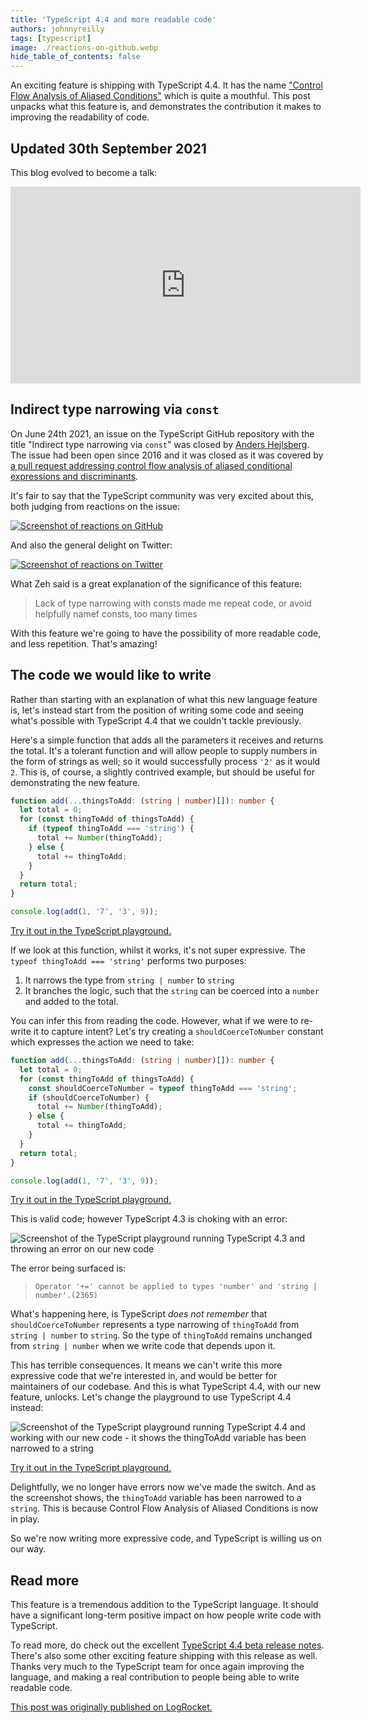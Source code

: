 ```yaml
---
title: 'TypeScript 4.4 and more readable code'
authors: johnnyreilly
tags: [typescript]
image: ./reactions-on-github.webp
hide_table_of_contents: false
---
```


An exciting feature is shipping with TypeScript 4.4. It has the name ["Control Flow Analysis of Aliased Conditions"](https://devblogs.microsoft.com/typescript/announcing-typescript-4-4-beta/#cfa-aliased-conditions) which is quite a mouthful. This post unpacks what this feature is, and demonstrates the contribution it makes to improving the readability of code.

<!--truncate-->

## Updated 30th September 2021

This blog evolved to become a talk:

<iframe width="560" height="315" src="https://www.youtube.com/embed/LxZx3ycrxI0" title="YouTube video player" frameBorder="0" allow="accelerometer; autoplay; clipboard-write; encrypted-media; gyroscope; picture-in-picture" allowFullScreen></iframe>

<!--truncate-->

## Indirect type narrowing via `const`

On June 24th 2021, an issue on the TypeScript GitHub repository with the title "Indirect type narrowing via `const`" was closed by [Anders Hejlsberg](https://www.twitter.com/ahejlsberg). The issue had been open since 2016 and it was closed as it was covered by [a pull request addressing control flow analysis of aliased conditional expressions and discriminants](https://github.com/microsoft/TypeScript/pull/44730).

It's fair to say that the TypeScript community was very excited about this, both judging from reactions on the issue:

[![Screenshot of reactions on GitHub](reactions-on-github.webp)](https://github.com/microsoft/TypeScript/issues/12184#issuecomment-867928408)

And also the general delight on Twitter:

[![Screenshot of reactions on Twitter](reactions-on-twitter.webp)](https://www.twitter.com/johnny_reilly/status/1408162514504933378)

What Zeh said is a great explanation of the significance of this feature:

> Lack of type narrowing with consts made me repeat code, or avoid helpfully namef consts, too many times

With this feature we're going to have the possibility of more readable code, and less repetition. That's amazing!

## The code we would like to write

Rather than starting with an explanation of what this new language feature is, let's instead start from the position of writing some code and seeing what's possible with TypeScript 4.4 that we couldn't tackle previously.

Here's a simple function that adds all the parameters it receives and returns the total. It's a tolerant function and will allow people to supply numbers in the form of strings as well; so it would successfully process `'2'` as it would `2`. This is, of course, a slightly contrived example, but should be useful for demonstrating the new feature.

```ts
function add(...thingsToAdd: (string | number)[]): number {
  let total = 0;
  for (const thingToAdd of thingsToAdd) {
    if (typeof thingToAdd === 'string') {
      total += Number(thingToAdd);
    } else {
      total += thingToAdd;
    }
  }
  return total;
}

console.log(add(1, '7', '3', 9));
```

[Try it out in the TypeScript playground.](https://www.typescriptlang.org/play?ts=4.3.5#code/GYVwdgxgLglg9mABAQwCaoBQDodQBYxgDmAzgCpwCC6AXIhiVAE6FGIA+iYIAtgEYBTJgEoA2gF1hdbvyGIA3gChEKxABsBURFDhRkaxAF5EABgDcy1cDhN6EBI20FiFaqkRxgT1uSrphCpaqqjBeGFAAngAOAp7eLn7uhsmIAOSMLMSpAUrBeao6egYA1MYAcryCTOHORK7+FvkqAL6IAmokAoFNeYX6iKXxdYmNTc1BiOPBTJogTEh9ahbjivZgJHAaWGpwRBhomACMADRpAOypp6kAzJeIAJzCwkA)

If we look at this function, whilst it works, it's not super expressive. The `typeof thingToAdd === 'string'` performs two purposes:

1. It narrows the type from `string | number` to `string`
2. It branches the logic, such that the `string` can be coerced into a `number` and added to the total.

You can infer this from reading the code. However, what if we were to re-write it to capture intent? Let's try creating a `shouldCoerceToNumber` constant which expresses the action we need to take:

```ts
function add(...thingsToAdd: (string | number)[]): number {
  let total = 0;
  for (const thingToAdd of thingsToAdd) {
    const shouldCoerceToNumber = typeof thingToAdd === 'string';
    if (shouldCoerceToNumber) {
      total += Number(thingToAdd);
    } else {
      total += thingToAdd;
    }
  }
  return total;
}

console.log(add(1, '7', '3', 9));
```

[Try it out in the TypeScript playground.](https://www.typescriptlang.org/play?ts=4.3.5#code/GYVwdgxgLglg9mABAQwCaoBQDodQBYxgDmAzgCpwCC6AXIhiVAE6FGIA+iYIAtgEYBTJgEoA2gF1hdbvyGIA3gChEKxABsBURFDhRkaxAF5EABgDcy1cDhN6EBI20FiFaqkRxgT1uSrphCpaqqvZgjiR4cCBqqADCcEIQAhQAcryCtsZQAJ4ADgKe3i5+7oZliADkjCzEFRbBwTBeDJHRcQlMSanpQgFKDQPauvqIANTGabJMGPisrv71gwC+iAJqJAKBgw06egbjRUTzqIsDS0GI58FMmiBMSLv6FueKoSRwGlhqcEQYaJgARgANJUAOwVEEVADMEMQAE5hMIgA)

This is valid code; however TypeScript 4.3 is choking with an error:

![Screenshot of the TypeScript playground running TypeScript 4.3 and throwing an error on our new code](doesnt-work-in-typescript-4-3.png)

The error being surfaced is:

> `Operator '+=' cannot be applied to types 'number' and 'string | number'.(2365)`

What's happening here, is TypeScript _does not remember_ that `shouldCoerceToNumber` represents a type narrowing of `thingToAdd` from `string | number` to `string`. So the type of `thingToAdd` remains unchanged from `string | number` when we write code that depends upon it.

This has terrible consequences. It means we can't write this more expressive code that we're interested in, and would be better for maintainers of our codebase. And this is what TypeScript 4.4, with our new feature, unlocks. Let's change the playground to use TypeScript 4.4 instead:

![Screenshot of the TypeScript playground running TypeScript 4.4 and working with our new code - it shows the `thingToAdd` variable has been narrowed to a `string`](does-work-in-typescript-4-4.png)

[Try it out in the TypeScript playground.](https://www.typescriptlang.org/play?ts=4.4.0-beta#code/GYVwdgxgLglg9mABAQwCaoBQDodQBYxgDmAzgCpwCC6AXIhiVAE6FGIA+iYIAtgEYBTJgEoA2gF1hdbvyGIA3gChEKxABsBURFDhRkaxAF5EABgDcy1cDhN6EBI20FiFaqkRxgT1uSrphCpaqqvZgjiR4cCBqqADCcEIQAhQAcryCtsZQAJ4ADgKe3i5+7oZliADkjCzEFRbBwTBeDJHRcQlMSanpQgFKDQPauvqIANTGabJMGPisrv71gwC+iAJqJAKBgw06egbjRUTzqIsDS0GI58FMmiBMSLv6FueKoSRwGlhqcEQYaJgARgANJUAOwVEEVADMEMQAE5hMIgA)

Delightfully, we no longer have errors now we've made the switch. And as the screenshot shows, the `thingToAdd` variable has been narrowed to a `string`. This is because Control Flow Analysis of Aliased Conditions is now in play.

So we're now writing more expressive code, and TypeScript is willing us on our way.

## Read more

This feature is a tremendous addition to the TypeScript language. It should have a significant long-term positive impact on how people write code with TypeScript.

To read more, do check out the excellent [TypeScript 4.4 beta release notes](https://devblogs.microsoft.com/typescript/announcing-typescript-4-4-beta/#cfa-aliased-conditions). There's also some other exciting feature shipping with this release as well. Thanks very much to the TypeScript team for once again improving the language, and making a real contribution to people being able to write readable code.

[This post was originally published on LogRocket.](https://blog.logrocket.com/typescript-4-4-and-more-readable-code/)

<head>
    <link rel="canonical" href="https://blog.logrocket.com/typescript-4-4-and-more-readable-code/" />
</head>
